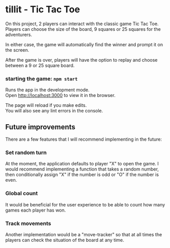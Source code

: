 # tillit - Tic Tac Toe

On this project, 2 players can interact with the classic game Tic Tac Toe. Players can choose the size of the board, 9 squares or 25 squares for the adventurers.

In either case, the game will automatically find the winner and prompt it on the screen.

After the game is over, players will have the option to replay and choose between a 9 or 25 square board.

### starting the game: `npm start`

Runs the app in the development mode.\
Open [http://localhost:3000](http://localhost:3000) to view it in the browser.

The page will reload if you make edits.\
You will also see any lint errors in the console.

## Future improvements

There are a few features that I will recommend implementing in the future:

### Set random turn

At the moment, the application defaults to player "X" to open the game. I would recommend implementing a function that takes a random number, then conditionally assign "X" if the number is odd or "O" if the number is even.

### Global count

It would be beneficial for the user experience to be able to count how many games each player has won.

### Track movements

Another implementation would be a "move-tracker" so that at all times the players can check the situation of the board at any time.
